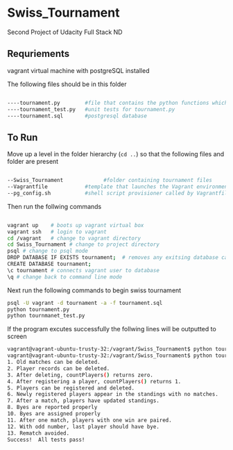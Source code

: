# Swiss_Tournament
Second Project of Udacity Full Stack ND

## Requriements
vagrant virtual machine with postgreSQL installed

The following files should be in this folder
```bash

----tournament.py        #file that contains the python functions which unit tests will run on
----tournament_test.py   #unit tests for tournament.py
----tournament.sql       #postgresql database

```

## To Run

Move up a level in the folder hierarchy (```cd ..```)  so that the following files and folder are present


```bash

--Swiss_Tournament             #folder containing tournament files
--Vagrantfile            #template that launches the Vagrant environment
--pg_config.sh           #shell script provisioner called by Vagrantfile that performs some configurations
```
 Then run the follwing commands

```bash

vagrant up    # boots up vagrant virtual box
vagrant ssh   # login to vagrant
cd /vagrant   # change to vagrant directory
cd Swiss_Tournament # change to project directory
psql # change to psql mode
DROP DATABASE IF EXISTS tournament;  # removes any exitsing database called "tournamnet
CREATE DATABASE tournament;
\c tournament # connects vagrant user to database
\q # change back to command line mode
```

Next run the following commands to begin swiss tournament

```bash
psql -U vagrant -d tournament -a -f tournament.sql
python tournament.py
python tournmanet_test.py
```

If the program excutes successfully the follwing lines will be outputted to screen

```bash
vagrant@vagrant-ubuntu-trusty-32:/vagrant/Swiss_Tournament$ python tournament.py
vagrant@vagrant-ubuntu-trusty-32:/vagrant/Swiss_Tournament$ python tournament_test.py
1. Old matches can be deleted.
2. Player records can be deleted.
3. After deleting, countPlayers() returns zero.
4. After registering a player, countPlayers() returns 1.
5. Players can be registered and deleted.
6. Newly registered players appear in the standings with no matches.
7. After a match, players have updated standings.
8. Byes are reported properly
10. Byes are assigned properly
11. After one match, players with one win are paired.
12. With odd number, last player should have bye.
13. Rematch avoided.
Success!  All tests pass!
```
